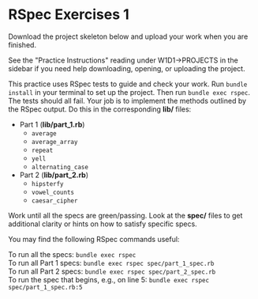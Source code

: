 # RSpec Exercises 1

Download the project skeleton below and upload your work when you are finished.

See the "Practice Instructions" reading under W1D1->PROJECTS in the sidebar if
you need help downloading, opening, or uploading the project.

This practice uses RSpec tests to guide and check your work. Run `bundle
install` in your terminal to set up the project. Then run `bundle exec rspec`.
The tests should all fail. Your job is to implement the methods outlined by the
RSpec output. Do this in the corresponding __lib/__ files:

* Part 1 (__lib/part_1.rb__)
  * `average`
  * `average_array`
  * `repeat`
  * `yell`
  * `alternating_case`
* Part 2 (__lib/part_2.rb__)
  * `hipsterfy`
  * `vowel_counts`
  * `caesar_cipher`

Work until all the specs are green/passing. Look at the __spec/__ files to get
additional clarity or hints on how to satisfy specific specs.

You may find the following RSpec commands useful:

To run all the specs: `bundle exec rspec`  
To run all Part 1 specs: `bundle exec rspec spec/part_1_spec.rb`  
To run all Part 2 specs: `bundle exec rspec spec/part_2_spec.rb`  
To run the spec that begins, e.g., on line 5: `bundle exec rspec spec/part_1_spec.rb:5`